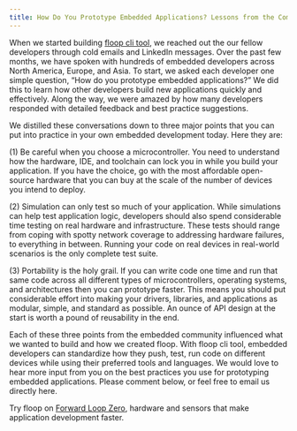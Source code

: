 ```yaml
---
title: How Do You Prototype Embedded Applications? Lessons from the Community
---
```


When we started building [floop cli tool](https://docs.forward-loop.com/floopcli/master/index.html), we reached out the our fellow developers through cold emails and LinkedIn messages. Over the past few months, we have spoken with hundreds of embedded developers across North America, Europe, and Asia. To start, we asked each developer one simple question, “How do you prototype embedded applications?” We did this to learn how other developers build new applications quickly and effectively. Along the way, we were amazed by how many developers responded with detailed feedback and best practice suggestions.

We distilled these conversations down to three major points that you can put into practice in your own embedded development today. Here they are:

(1) Be careful when you choose a microcontroller. You need to understand how the hardware, IDE, and toolchain can lock you in while you build your application. If you have the choice, go with the most affordable open-source hardware that you can buy at the scale of the number of devices you intend to deploy.

(2) Simulation can only test so much of your application. While simulations can help test application logic, developers should also spend considerable time testing on real hardware and infrastructure. These tests should range from coping with spotty network coverage to addressing hardware failures, to everything in between. Running your code on real devices in real-world scenarios is the only complete test suite.

(3) Portability is the holy grail. If you can write code one time and run that same code across all different types of microcontrollers, operating systems, and architectures then you can prototype faster. This means you should put considerable effort into making your drivers, libraries, and applications as modular, simple, and standard as possible. An ounce of API design at the start is worth a pound of reusability in the end.

Each of these three points from the embedded community influenced what we wanted to build and how we created floop. With floop cli tool, embedded developers can standardize how they push, test, run code on different devices while using their preferred tools and languages. We would love to hear more input from you on the best practices you use for prototyping embedded applications. Please comment below, or feel free to email us directly here.

Try floop on [Forward Loop Zero](https://forward-loop.com/product.html), hardware and sensors that make application development faster.